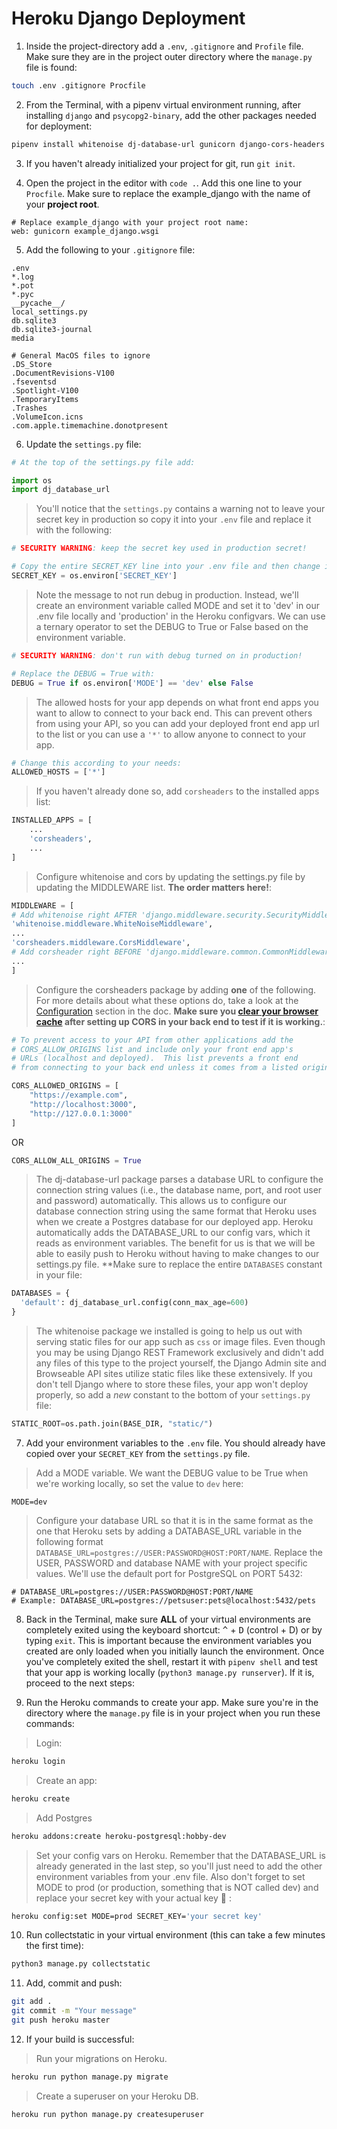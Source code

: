 # Heroku Django Deployment



1. Inside the project-directory add a `.env`, `.gitignore` and `Profile` file. Make sure they are in the project outer directory where the `manage.py` file is found:

```bash
touch .env .gitignore Procfile
```

2. From the Terminal, with a pipenv virtual environment running, after installing `django` and `psycopg2-binary`, add the other packages needed for deployment:

```bash
pipenv install whitenoise dj-database-url gunicorn django-cors-headers
```

3. If you haven't already initialized your project for git, run `git init`.

4. Open the project in the editor with `code .`. Add this one line to your `Procfile`. Make sure to replace the example_django with the name of your **project root**.

```
# Replace example_django with your project root name:
web: gunicorn example_django.wsgi
```

5. Add the following to your `.gitignore` file:

```
.env
*.log
*.pot
*.pyc
__pycache__/
local_settings.py
db.sqlite3
db.sqlite3-journal
media

# General MacOS files to ignore
.DS_Store
.DocumentRevisions-V100
.fseventsd
.Spotlight-V100
.TemporaryItems
.Trashes
.VolumeIcon.icns
.com.apple.timemachine.donotpresent
```

6. Update the `settings.py` file: 

```python
# At the top of the settings.py file add:

import os
import dj_database_url

```

> You'll notice that the `settings.py` contains a warning not to leave your secret key in production so copy it into your `.env` file and replace it with the following: 

```python
# SECURITY WARNING: keep the secret key used in production secret! 

# Copy the entire SECRET_KEY line into your .env file and then change it to read:
SECRET_KEY = os.environ['SECRET_KEY']
```

> Note the message to not run debug in production. Instead, we'll create an environment variable called MODE and set it to 'dev' in our .env file locally and 'production' in the Heroku configvars. We can use a ternary operator to set the DEBUG to True or False based on the environment variable.

```python
# SECURITY WARNING: don't run with debug turned on in production! 

# Replace the DEBUG = True with:
DEBUG = True if os.environ['MODE'] == 'dev' else False
```
> The allowed hosts for your app depends on what front end apps you want to allow to connect to your back end.  This can prevent others from using your API, so you can add your deployed front end app url to the list or you can use a `'*'` to allow anyone to connect to your app.

```python
# Change this according to your needs:
ALLOWED_HOSTS = ['*']
```
> If you haven't already done so, add `corsheaders` to the installed apps list:

```python
INSTALLED_APPS = [
    ...
    'corsheaders',
    ...
]
```

> Configure whitenoise and cors by updating the settings.py file by updating the MIDDLEWARE list. **The order matters here!**:

```python
MIDDLEWARE = [
# Add whitenoise right AFTER 'django.middleware.security.SecurityMiddleware',
'whitenoise.middleware.WhiteNoiseMiddleware',
...
'corsheaders.middleware.CorsMiddleware',
# Add corsheader right BEFORE 'django.middleware.common.CommonMiddleware',
...
]
```

> Configure the corsheaders package by adding **one** of the following.  For more details about what these options do, take a look at the [Configuration](https://github.com/adamchainz/django-cors-headers#configuration) section in the doc. **Make sure you [clear your browser cache](https://support.piktochart.com/article/243-clear-browser-cache) after setting up CORS in your back end to test if it is working.**:

```python
# To prevent access to your API from other applications add the
# CORS_ALLOW_ORIGINS list and include only your front end app's
# URLs (localhost and deployed).  This list prevents a front end 
# from connecting to your back end unless it comes from a listed origin:

CORS_ALLOWED_ORIGINS = [
    "https://example.com",
    "http://localhost:3000",
    "http://127.0.0.1:3000"
]
```
OR

```python
CORS_ALLOW_ALL_ORIGINS = True
```



> The dj-database-url package parses a database URL to configure the connection string values (i.e., the database name, port, and root user and password) automatically. This allows us to configure our database connection string using the same format that Heroku uses when we create a Postgres database for our deployed app. Heroku automatically adds the DATABASE_URL to our config vars, which it reads as environment variables. The benefit for us is that we will be able to easily push to Heroku without having to make changes to our settings.py file. **Make sure to replace the entire `DATABASES` constant in your file:

```python
DATABASES = {
  'default': dj_database_url.config(conn_max_age=600)
}
```

> The whitenoise package we installed is going to help us out with serving static files for our app such as `css` or image files.  Even though you may be using Django REST Framework exclusively and didn't add any files of this type to the project yourself, the Django Admin site and Browseable API sites utilize static files like these extensively.  If you don't tell Django where to store these files, your app won't deploy properly, so add a *new* constant to the bottom of your `settings.py` file: 

```python
STATIC_ROOT=os.path.join(BASE_DIR, "static/")
```

7. Add your environment variables to the `.env` file.  You should already have copied over your `SECRET_KEY` from the `settings.py` file.

> Add a MODE variable. We want the DEBUG value to be True when we're working locally, so set the value to `dev` here:

```
MODE=dev
```

> Configure your database URL so that it is in the same format as the one that Heroku sets by adding a DATABASE_URL variable in the following format `DATABASE_URL=postgres://USER:PASSWORD@HOST:PORT/NAME`.  Replace the USER, PASSWORD and database NAME with your project specific values.  We'll use the default port for PostgreSQL on PORT 5432:

```
# DATABASE_URL=postgres://USER:PASSWORD@HOST:PORT/NAME
# Example: DATABASE_URL=postgres://petsuser:pets@localhost:5432/pets
```

8. Back in the Terminal, make sure **ALL** of your virtual environments are completely exited using the keyboard shortcut: <kbd>^</kbd> + <kbd>D</kbd> (control + D) or by typing `exit`.  This is important because the environment variables you created are only loaded when you initially launch the environment.  Once you've completely exited the shell, restart it with `pipenv shell` and test that your app is working locally (`python3 manage.py runserver`).  If it is, proceed to the next steps:


9. Run the Heroku commands to create your app.  Make sure you're in the directory where the `manage.py` file is in your project when you run these commands:

> Login:

```bash
heroku login
```

> Create an app:


```bash
heroku create
```

> Add Postgres

```bash
heroku addons:create heroku-postgresql:hobby-dev
```

> Set your config vars on Heroku. Remember that the DATABASE_URL is already generated in the last step, so you'll just need to add the other environment variables from your .env file. Also don't forget to set MODE to prod (or production, something that is NOT called dev) and replace your secret key with your actual key :slightly_smiling_face: :

```bash
heroku config:set MODE=prod SECRET_KEY='your secret key'
```

10. Run collectstatic in your virtual environment (this can take a few minutes the first time):

```bash
python3 manage.py collectstatic
```

11. Add, commit and push:

```bash
git add .
git commit -m "Your message"
git push heroku master
```

12. If your build is successful:

> Run your migrations on Heroku.

```bash
heroku run python manage.py migrate
```

> Create a superuser on your Heroku DB.

```bash
heroku run python manage.py createsuperuser

```



